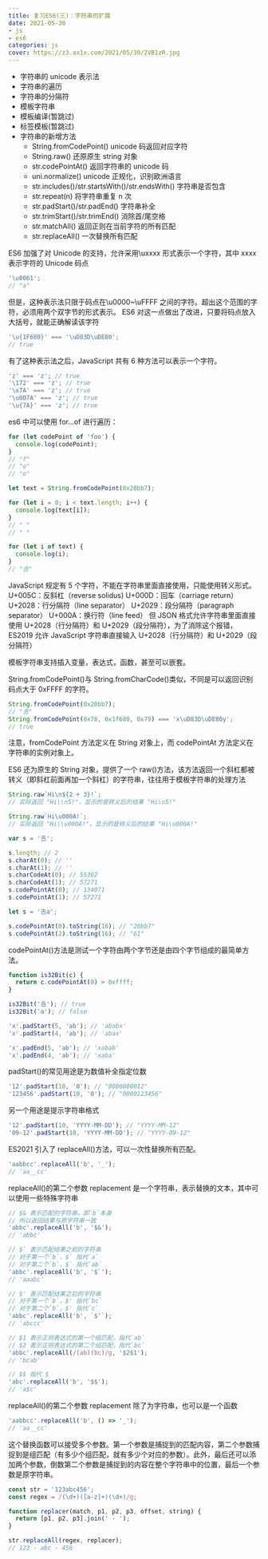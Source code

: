 ```yaml
---
title: 复习ES6(三)：字符串的扩展 
date: 2021-05-30 
- js
- es6
categories: js
cover: https://z3.ax1x.com/2021/05/30/2VB1zR.jpg
---
```


- 字符串的 unicode 表示法
- 字符串的遍历
- 字符串的分隔符
- 模板字符串
- 模板编译(暂跳过)
- 标签模板(暂跳过)
- 字符串的新增方法
  - String.fromCodePoint() unicode 码返回对应字符
  - String.raw() 还原原生 string 对象
  - str.codePointAt() 返回字符串的 unicode 码
  - uni.normalize() unicode 正规化，识别欧洲语言
  - str.includes()/str.startsWith()/str.endsWith() 字符串是否包含
  - str.repeat(n) 将字符串重复 n 次
  - str.padStart()/str.padEnd() 字符串补全
  - str.trimStart()/str.trimEnd() 消除首/尾空格
  - str.matchAll() 返回正则在当前字符的所有匹配
  - str.replaceAll() 一次替换所有匹配

ES6 加强了对 Unicode 的支持，允许采用\uxxxx 形式表示一个字符，其中 xxxx 表示字符的 Unicode 码点

```javascript
'\u0061';
// "a"
```

但是，这种表示法只限于码点在\u0000~\uFFFF 之间的字符。超出这个范围的字符，必须用两个双字节的形式表示。
ES6 对这一点做出了改进，只要将码点放入大括号，就能正确解读该字符

```javascript
'\u{1F680}' === '\uD83D\uDE80';
// true
```

有了这种表示法之后，JavaScript 共有 6 种方法可以表示一个字符。

```javascript
'z' === 'z'; // true
'\172' === 'z'; // true
'\x7A' === 'z'; // true
'\u007A' === 'z'; // true
'\u{7A}' === 'z'; // true
```

es6 中可以使用 for...of 进行遍历：

```javascript
for (let codePoint of 'foo') {
  console.log(codePoint);
}
// "f"
// "o"
// "o"
```

```javascript
let text = String.fromCodePoint(0x20bb7);

for (let i = 0; i < text.length; i++) {
  console.log(text[i]);
}
// " "
// " "

for (let i of text) {
  console.log(i);
}
// "𠮷"
```

JavaScript 规定有 5 个字符，不能在字符串里面直接使用，只能使用转义形式。
U+005C：反斜杠（reverse solidus)
U+000D：回车（carriage return）
U+2028：行分隔符（line separator）
U+2029：段分隔符（paragraph separator）
U+000A：换行符（line feed）
但 JSON 格式允许字符串里面直接使用 U+2028（行分隔符）和 U+2029（段分隔符），为了消除这个报错，ES2019 允许 JavaScript 字符串直接输入 U+2028（行分隔符）和 U+2029（段分隔符）

模板字符串支持插入变量，表达式，函数，甚至可以嵌套。

String.fromCodePoint()与 String.fromCharCode()类似，不同是可以返回识别码点大于 0xFFFF 的字符。

```javascript
String.fromCodePoint(0x20bb7);
// "𠮷"
String.fromCodePoint(0x78, 0x1f680, 0x79) === 'x\uD83D\uDE80y';
// true
```

注意，fromCodePoint 方法定义在 String 对象上，而 codePointAt 方法定义在字符串的实例对象上。

ES6 还为原生的 String 对象，提供了一个 raw()方法，该方法返回一个斜杠都被转义（即斜杠前面再加一个斜杠）的字符串，往往用于模板字符串的处理方法

```javascript
String.raw`Hi\n${2 + 3}!`;
// 实际返回 "Hi\\n5!"，显示的是转义后的结果 "Hi\n5!"

String.raw`Hi\u000A!`;
// 实际返回 "Hi\\u000A!"，显示的是转义后的结果 "Hi\u000A!"
```

```javascript
var s = '𠮷';

s.length; // 2
s.charAt(0); // ''
s.charAt(1); // ''
s.charCodeAt(0); // 55362
s.charCodeAt(1); // 57271
s.codePointAt(0); // 134071
s.codePointAt(1); // 57271
```

```javascript
let s = '𠮷a';

s.codePointAt(0).toString(16); // "20bb7"
s.codePointAt(2).toString(16); // "61"
```

codePointAt()方法是测试一个字符由两个字节还是由四个字节组成的最简单方法。

```javascript
function is32Bit(c) {
  return c.codePointAt(0) > 0xffff;
}

is32Bit('𠮷'); // true
is32Bit('a'); // false
```

```javascript
'x'.padStart(5, 'ab'); // 'ababx'
'x'.padStart(4, 'ab'); // 'abax'

'x'.padEnd(5, 'ab'); // 'xabab'
'x'.padEnd(4, 'ab'); // 'xaba'
```

padStart()的常见用途是为数值补全指定位数

```javascript
'12'.padStart(10, '0'); // "0000000012"
'123456'.padStart(10, '0'); // "0000123456"
```

另一个用途是提示字符串格式

```javascript
'12'.padStart(10, 'YYYY-MM-DD'); // "YYYY-MM-12"
'09-12'.padStart(10, 'YYYY-MM-DD'); // "YYYY-09-12"
```

ES2021 引入了 replaceAll()方法，可以一次性替换所有匹配。

```javascript
'aabbcc'.replaceAll('b', '_');
// 'aa__cc'
```

replaceAll()的第二个参数 replacement 是一个字符串，表示替换的文本，其中可以使用一些特殊字符串

```javascript
// $& 表示匹配的字符串，即`b`本身
// 所以返回结果与原字符串一致
'abbc'.replaceAll('b', '$&');
// 'abbc'

// $` 表示匹配结果之前的字符串
// 对于第一个`b`，$` 指代`a`
// 对于第二个`b`，$` 指代`ab`
'abbc'.replaceAll('b', '$`');
// 'aaabc'

// $' 表示匹配结果之后的字符串
// 对于第一个`b`，$' 指代`bc`
// 对于第二个`b`，$' 指代`c`
'abbc'.replaceAll('b', `$'`);
// 'abccc'

// $1 表示正则表达式的第一个组匹配，指代`ab`
// $2 表示正则表达式的第二个组匹配，指代`bc`
'abbc'.replaceAll(/(ab)(bc)/g, '$2$1');
// 'bcab'

// $$ 指代 $
'abc'.replaceAll('b', '$$');
// 'a$c'
```

replaceAll()的第二个参数 replacement 除了为字符串，也可以是一个函数

```javascript
'aabbcc'.replaceAll('b', () => '_');
// 'aa__cc'
```

这个替换函数可以接受多个参数。第一个参数是捕捉到的匹配内容，第二个参数捕捉到是组匹配（有多少个组匹配，就有多少个对应的参数）。此外，最后还可以添加两个参数，倒数第二个参数是捕捉到的内容在整个字符串中的位置，最后一个参数是原字符串。

```javascript
const str = '123abc456';
const regex = /(\d+)([a-z]+)(\d+)/g;

function replacer(match, p1, p2, p3, offset, string) {
  return [p1, p2, p3].join(' - ');
}

str.replaceAll(regex, replacer);
// 123 - abc - 456
```
